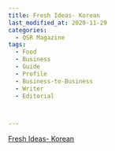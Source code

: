 ```yaml
---
title: Fresh Ideas- Korean
last_modified_at: 2020-11-29
categories:
  - QSR Magazine
tags:
  - Food
  - Business
  - Guide
  - Profile
  - Business-to-Business
  - Writer
  - Editorial 



---
```


[Fresh Ideas- Korean](http://www.ourdigitalmags.com/publication/?i=576612&ver=html5&p=21)
